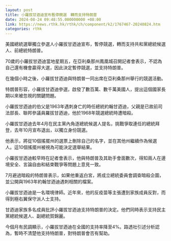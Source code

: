 ```yaml
---
layout: post
title: 小羅拔甘迺迪宣布暫停競選　轉而支持特朗普
date: 2024-08-24 09:48:55.000000000 +08:00
link: https://news.rthk.hk/rthk/ch/component/k2/1767467-20240824.htm
categories: rthk
---
```


美國總統選舉獨立參選人小羅拔甘迺迪宣布，暫停競選，轉而支持共和黨總統候選人、前總統特朗普。 

70歲的小羅拔甘迺迪當地星期五，在亞利桑那州鳳凰城召開記者會表示，不認為自己還有機會贏得大選，因此決定暫停競選，並支持特朗普。

在幾個小時之後，小羅拔甘迺迪與特朗普一同出席在亞利桑那州舉行的競選活動。

特朗普形容，小羅拔甘迺迪參選，啟發了數百萬、數千萬美國人，提出這個國家長期以來被忽視的關鍵問題。

小羅拔甘迺迪的伯父是1963年遇刺身亡的時任總統約翰甘迺迪，父親是已故前司法部長、聯邦參議員羅拔甘迺迪，他於1968年競選總統時遭暗殺。

小羅拔甘迺迪去年4月在民主黨內角逐總統候選人提名，挑戰爭取連任的總統拜登，去年10月宣布退出，以獨立身份競選。 

他表示，將從10個搖擺州的選票上刪除自己的名字，並在其他州繼續作為候選人。這10個搖擺州被視為可能決定選舉結果。

小羅拔甘迺迪較早時在記者會表示，他與特朗普及其助手會面數次，得知兩人在邊境安全、言論自由和結束戰爭等問題上意見一致。

7月避過暗殺的特朗普表示，如果他重返白宮，將成立總統委員會調查暗殺企圖，並公開與1963年約翰甘迺迪遇刺相關的檔案。

小羅拔甘迺迪是一名環境律師。近年來，他的反疫苗等主張遭到家族成員反對，而得到極右翼保守派人士支持。 

甘迺迪家族多名成員批評小羅拔甘迺迪支持特朗普的決定。他們同時表示支持民主黨總統候選人、副總統賀錦麗。

今個月有民調顯示，小羅拔甘迺迪在全國的支持率降至4%。路透社引述分析認為，暫時不清楚他支持特朗普，對特朗普會否有幫助。
